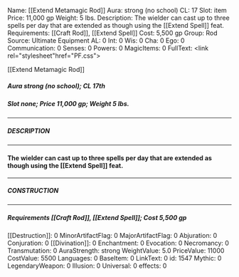 Name: [[Extend Metamagic Rod]]
Aura: strong (no school)
CL: 17
Slot: item
Price: 11,000 gp
Weight: 5 lbs.
Description: The wielder can cast up to three spells per day that are extended as though using the [[Extend Spell]] feat.
Requirements: [[Craft Rod]], [[Extend Spell]]
Cost: 5,500 gp
Group: Rod
Source: Ultimate Equipment
AL: 0
Int: 0
Wis: 0
Cha: 0
Ego: 0
Communication: 0
Senses: 0
Powers: 0
MagicItems: 0
FullText: <link rel="stylesheet"href="PF.css"><div class="heading"><p class="alignleft">[[Extend Metamagic Rod]]</p><div style="clear: both;"></div></div><div><h5><b>Aura </b>strong (no school); <b>CL </b>17th</h5><h5><b>Slot </b>none; <b>Price </b>11,000 gp; <b>Weight </b>5 lbs.</h5></div><hr/><div><h5><b>DESCRIPTION</b></h5></div><hr/><div><h4><p>The wielder can cast up to three spells per day that are extended as though using the [[Extend Spell]] feat.</p></h4></div><hr/><div><h5><b>CONSTRUCTION</b></h5></div><hr/><div><h5><b>Requirements </b>[[Craft Rod]], [[Extend Spell]]; <b>Cost </b>5,500 gp</h5></div>
[[Destruction]]: 0
MinorArtifactFlag: 0
MajorArtifactFlag: 0
Abjuration: 0
Conjuration: 0
[[Divination]]: 0
Enchantment: 0
Evocation: 0
Necromancy: 0
Transmutation: 0
AuraStrength: strong
WeightValue: 5.0
PriceValue: 11000
CostValue: 5500
Languages: 0
BaseItem: 0
LinkText: 0
id: 1547
Mythic: 0
LegendaryWeapon: 0
Illusion: 0
Universal: 0
effects: 0
